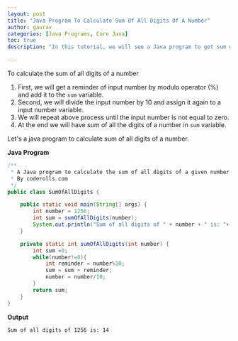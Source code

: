 ```yaml
---
layout: post  
title: "Java Program To Calculate Sum Of All Digits Of A Number"  
author: gaurav  
categories: [Java Programs, Core Java]  
toc: true
description: "In this tutorial, we will see a Java program to get sum of all digits of a number in java."

---
```


To calculate the sum of all digits of a number

1. First, we will get a reminder of input number by modulo operator (%) and add it to the `sum` variable.
2. Second, we will divide the input number by 10 and assign it again to a input number variable.
3. We will repeat above process until the input number is not equal to zero.
4. At the end we will have sum of all the digits of a number in `sum` variable.

Let's a java program to calculate sum of all digits of a number.

**Java Program**

```java
/**
 * A Java program to calculate the sum of all digits of a given number
 * By coderolls.com
 */
public class SumOfAllDigits {

    public static void main(String[] args) {
        int number = 1256;
        int sum = sumOfAllDigits(number);
        System.out.println("Sum of all digits of " + number + " is: "+ sum);
    }

    private static int sumOfAllDigits(int number) {
        int sum =0;
        while(number!=0){
            int reminder = number%10;
            sum = sum + reminder;
            number = number/10;
        }
        return sum;
    }
}
```

**Output**

```
Sum of all digits of 1256 is: 14
```

